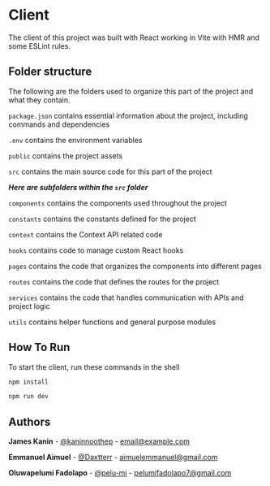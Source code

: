 
# Client

The client of this project was built with React working in Vite with HMR and some ESLint rules.


## Folder structure

The following are the folders used to organize this part of the project and what they contain.

`package.json` contains essential information about the project, including commands and dependencies

`.env` contains the environment variables

`public`  contains the project assets

`src` contains the main source code for this part of the project


**_Here are subfolders within the `src` folder_**

`components` contains the components used throughout the project

`constants` contains the constants defined for the project

`context` contains the Context API related code

`hooks` contains code to manage custom React hooks

`pages` contains the code that organizes the components into different pages

`routes` contains the code that defines the routes for the project

`services` contains the code that handles communication with APIs and project logic

`utils` contains helper functions and general purpose modules





## How To Run

To start the client, run these commands in the shell
```sh
npm install
```
```sh
npm run dev
```


<!-- CONTACT -->
## Authors

**James Kanin** - [@kaninnoothep](https://github.com/kaninnoothep) - email@example.com

**Emmanuel Aimuel** - [@Daxtterr](https://github.com/Daxtterr) - [aimuelemmanuel@gmail.com](mailto:aimuelemmanuel@gmail.com)

**Oluwapelumi Fadolapo** - [@pelu-mi](https://twitter.com/your_username) - pelumifadolapo7@gmail.com